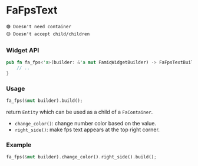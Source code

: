 # FaFpsText

```
🟢 Doesn't need container
🟡 Doesn't accept child/children
```

### Widget API
```rust
pub fn fa_fps<'a>(builder: &'a mut FamiqWidgetBuilder) -> FaFpsTextBuilder<'a> {
    // ..
}
```

### Usage
```rust
fa_fps(&mut builder).build();
```
return `Entity` which can be used as a child of a `FaContainer`.
-  `change_color()`: change number color based on the value.
- `right_side()`: make fps text appears at the top right corner.

### Example
```rust
fa_fps(&mut builder).change_color().right_side().build();
```
